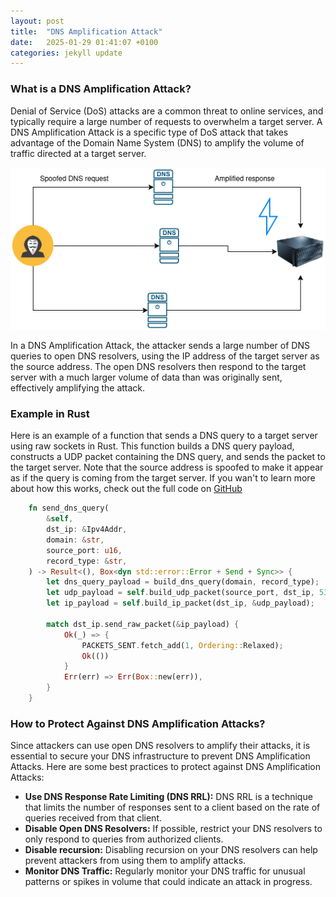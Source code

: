 ```yaml
---
layout: post
title:  "DNS Amplification Attack"
date:   2025-01-29 01:41:07 +0100
categories: jekyll update
---
```


### What is a DNS Amplification Attack?

Denial of Service (DoS) attacks are a common threat to online services, and typically require a large number of requests to overwhelm a target server. A DNS Amplification Attack is a specific type of DoS attack that takes advantage of the Domain Name System (DNS) to amplify the volume of traffic directed at a target server.

![DNS-Amplification-Attack](/assets/images/dns-amplification.png)

In a DNS Amplification Attack, the attacker sends a large number of DNS queries to open DNS resolvers, using the IP address of the target server as the source address. The open DNS resolvers then respond to the target server with a much larger volume of data than was originally sent, effectively amplifying the attack.

### Example in Rust

Here is an example of a function that sends a DNS query to a target server using raw sockets in Rust. This function builds a DNS query payload, constructs a UDP packet containing the DNS query, and sends the packet to the target server. Note that the source address is spoofed to make it appear as if the query is coming from the target server. If you wan't to learn more about how this works, check out the full code on [GitHub](https://github.com/cavoq/r_dns-amplifier)

```rust
    fn send_dns_query(
        &self,
        dst_ip: &Ipv4Addr,
        domain: &str,
        source_port: u16,
        record_type: &str,
    ) -> Result<(), Box<dyn std::error::Error + Send + Sync>> {
        let dns_query_payload = build_dns_query(domain, record_type);
        let udp_payload = self.build_udp_packet(source_port, dst_ip, 53, &dns_query_payload);
        let ip_payload = self.build_ip_packet(dst_ip, &udp_payload);

        match dst_ip.send_raw_packet(&ip_payload) {
            Ok(_) => {
                PACKETS_SENT.fetch_add(1, Ordering::Relaxed);
                Ok(())
            }
            Err(err) => Err(Box::new(err)),
        }
    }
```

### How to Protect Against DNS Amplification Attacks?

Since attackers can use open DNS resolvers to amplify their attacks, it is essential to secure your DNS infrastructure to prevent DNS Amplification Attacks. Here are some best practices to protect against DNS Amplification Attacks:

- **Use DNS Response Rate Limiting (DNS RRL):** DNS RRL is a technique that limits the number of responses sent to a client based on the rate of queries received from that client.
- **Disable Open DNS Resolvers:** If possible, restrict your DNS resolvers to only respond to queries from authorized clients.
- **Disable recursion:** Disabling recursion on your DNS resolvers can help prevent attackers from using them to amplify attacks.
- **Monitor DNS Traffic:** Regularly monitor your DNS traffic for unusual patterns or spikes in volume that could indicate an attack in progress.
